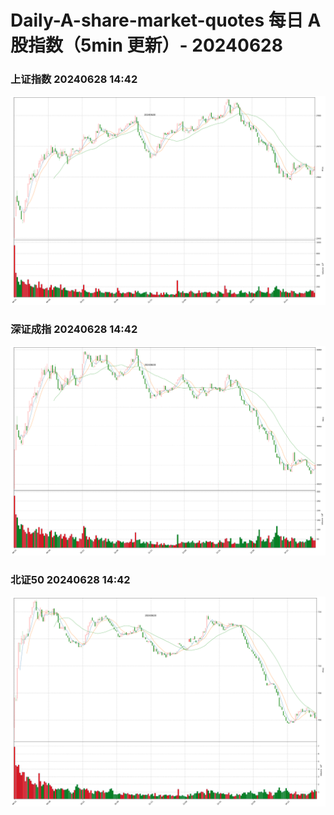 
# Daily-A-share-market-quotes 每日 A 股指数（5min 更新）- 20240628

### 上证指数 20240628 14:42
![](./fig/2024/6/20240628-sh000001.png)

### 深证成指 20240628 14:42
![](./fig/2024/6/20240628-sz399001.png)

### 北证50 20240628 14:42
![](./fig/2024/6/20240628-bj899050.png)
